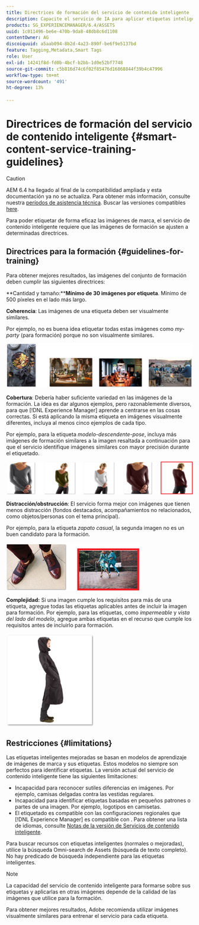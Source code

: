 ```yaml
---
title: Directrices de formación del servicio de contenido inteligente
description: Capacite el servicio de IA para aplicar etiquetas inteligentes a los recursos
products: SG_EXPERIENCEMANAGER/6.4/ASSETS
uuid: 1c011496-be6e-470b-9da8-48db8c6d1108
contentOwner: AG
discoiquuid: a5aab094-8b2d-4a23-890f-be6f9e5137bd
feature: Tagging,Metadata,Smart Tags
role: User
exl-id: 14241f8d-fd0b-4bcf-b2bb-1d0e52bf7748
source-git-commit: c5b816d74c6f02f85476d16868844f39b4c47996
workflow-type: tm+mt
source-wordcount: '491'
ht-degree: 13%

---
```


# Directrices de formación del servicio de contenido inteligente {#smart-content-service-training-guidelines}

>[!CAUTION]
>
>AEM 6.4 ha llegado al final de la compatibilidad ampliada y esta documentación ya no se actualiza. Para obtener más información, consulte nuestra [períodos de asistencia técnica](https://helpx.adobe.com/es/support/programs/eol-matrix.html). Buscar las versiones compatibles [here](https://experienceleague.adobe.com/docs/).

Para poder etiquetar de forma eficaz las imágenes de marca, el servicio de contenido inteligente requiere que las imágenes de formación se ajusten a determinadas directrices.

## Directrices para la formación {#guidelines-for-training}

Para obtener mejores resultados, las imágenes del conjunto de formación deben cumplir las siguientes directrices:

**Cantidad y tamaño:****Mínimo de 30 imágenes por etiqueta**. Mínimo de 500 píxeles en el lado más largo.

**Coherencia**: Las imágenes de una etiqueta deben ser visualmente similares.

Por ejemplo, no es buena idea etiquetar todas estas imágenes como *my-party* (para formación) porque no son visualmente similares.

![Imágenes ilustrativas para ejemplificar las directrices de formación](assets/do-not-localize/coherence.png)

**Cobertura**: Debería haber suficiente variedad en las imágenes de la formación. La idea es dar algunos ejemplos, pero razonablemente diversos, para que [!DNL Experience Manager] aprende a centrarse en las cosas correctas. Si está aplicando la misma etiqueta en imágenes visualmente diferentes, incluya al menos cinco ejemplos de cada tipo.

Por ejemplo, para la etiqueta *modelo-descendente-pose*, incluya más imágenes de formación similares a la imagen resaltada a continuación para que el servicio identifique imágenes similares con mayor precisión durante el etiquetado.

![Imágenes ilustrativas para ejemplificar las directrices de formación](assets/do-not-localize/coverage_1.png)

**Distracción/obstrucción**: El servicio forma mejor con imágenes que tienen menos distracción (fondos destacados, acompañamientos no relacionados, como objetos/personas con el tema principal).

Por ejemplo, para la etiqueta *zapato casual*, la segunda imagen no es un buen candidato para la formación.

![Imágenes ilustrativas para ejemplificar las directrices de formación](assets/do-not-localize/distraction.png)

**Complejidad:** Si una imagen cumple los requisitos para más de una etiqueta, agregue todas las etiquetas aplicables antes de incluir la imagen para formación. Por ejemplo, para las etiquetas, como *impermeable* y *vista del lado del modelo*, agregue ambas etiquetas en el recurso que cumple los requisitos antes de incluirlo para formación.

![Imágenes ilustrativas para ejemplificar las directrices de formación](assets/do-not-localize/completeness.png)

## Restricciones {#limitations}

Las etiquetas inteligentes mejoradas se basan en modelos de aprendizaje de imágenes de marca y sus etiquetas. Estos modelos no siempre son perfectos para identificar etiquetas. La versión actual del servicio de contenido inteligente tiene las siguientes limitaciones:

* Incapacidad para reconocer sutiles diferencias en imágenes. Por ejemplo, camisas delgadas contra las vestidas regulares.
* Incapacidad para identificar etiquetas basadas en pequeños patrones o partes de una imagen. Por ejemplo, logotipos en camisetas.
* El etiquetado es compatible con las configuraciones regionales que [!DNL Experience Manager] es compatible con . Para obtener una lista de idiomas, consulte [Notas de la versión de Servicios de contenido inteligente](/help/release-notes/smart-content-service-release-notes.md).

Para buscar recursos con etiquetas inteligentes (normales o mejoradas), utilice la búsqueda Omni-search de Assets (búsqueda de texto completo). No hay predicado de búsqueda independiente para las etiquetas inteligentes.

>[!NOTE]
>
>La capacidad del servicio de contenido inteligente para formarse sobre sus etiquetas y aplicarlas en otras imágenes depende de la calidad de las imágenes que utilice para la formación.
>
>Para obtener mejores resultados, Adobe recomienda utilizar imágenes visualmente similares para entrenar el servicio para cada etiqueta.
